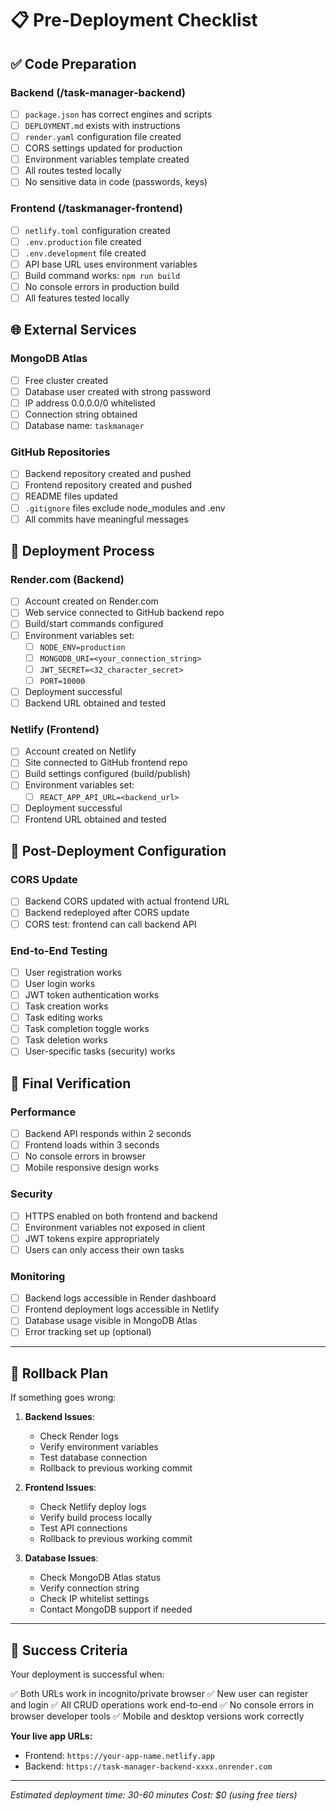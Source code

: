 # 📋 Pre-Deployment Checklist

## ✅ Code Preparation

### Backend (/task-manager-backend)

- [ ] `package.json` has correct engines and scripts
- [ ] `DEPLOYMENT.md` exists with instructions
- [ ] `render.yaml` configuration file created
- [ ] CORS settings updated for production
- [ ] Environment variables template created
- [ ] All routes tested locally
- [ ] No sensitive data in code (passwords, keys)

### Frontend (/taskmanager-frontend)

- [ ] `netlify.toml` configuration created
- [ ] `.env.production` file created
- [ ] `.env.development` file created
- [ ] API base URL uses environment variables
- [ ] Build command works: `npm run build`
- [ ] No console errors in production build
- [ ] All features tested locally

## 🌐 External Services

### MongoDB Atlas

- [ ] Free cluster created
- [ ] Database user created with strong password
- [ ] IP address 0.0.0.0/0 whitelisted
- [ ] Connection string obtained
- [ ] Database name: `taskmanager`

### GitHub Repositories

- [ ] Backend repository created and pushed
- [ ] Frontend repository created and pushed
- [ ] README files updated
- [ ] `.gitignore` files exclude node_modules and .env
- [ ] All commits have meaningful messages

## 🚀 Deployment Process

### Render.com (Backend)

- [ ] Account created on Render.com
- [ ] Web service connected to GitHub backend repo
- [ ] Build/start commands configured
- [ ] Environment variables set:
  - [ ] `NODE_ENV=production`
  - [ ] `MONGODB_URI=<your_connection_string>`
  - [ ] `JWT_SECRET=<32_character_secret>`
  - [ ] `PORT=10000`
- [ ] Deployment successful
- [ ] Backend URL obtained and tested

### Netlify (Frontend)

- [ ] Account created on Netlify
- [ ] Site connected to GitHub frontend repo
- [ ] Build settings configured (build/publish)
- [ ] Environment variables set:
  - [ ] `REACT_APP_API_URL=<backend_url>`
- [ ] Deployment successful
- [ ] Frontend URL obtained and tested

## 🔧 Post-Deployment Configuration

### CORS Update

- [ ] Backend CORS updated with actual frontend URL
- [ ] Backend redeployed after CORS update
- [ ] CORS test: frontend can call backend API

### End-to-End Testing

- [ ] User registration works
- [ ] User login works
- [ ] JWT token authentication works
- [ ] Task creation works
- [ ] Task editing works
- [ ] Task completion toggle works
- [ ] Task deletion works
- [ ] User-specific tasks (security) works

## 🎯 Final Verification

### Performance

- [ ] Backend API responds within 2 seconds
- [ ] Frontend loads within 3 seconds
- [ ] No console errors in browser
- [ ] Mobile responsive design works

### Security

- [ ] HTTPS enabled on both frontend and backend
- [ ] Environment variables not exposed in client
- [ ] JWT tokens expire appropriately
- [ ] Users can only access their own tasks

### Monitoring

- [ ] Backend logs accessible in Render dashboard
- [ ] Frontend deployment logs accessible in Netlify
- [ ] Database usage visible in MongoDB Atlas
- [ ] Error tracking set up (optional)

---

## 🚨 Rollback Plan

If something goes wrong:

1. **Backend Issues**:

   - Check Render logs
   - Verify environment variables
   - Test database connection
   - Rollback to previous working commit

2. **Frontend Issues**:

   - Check Netlify deploy logs
   - Verify build process locally
   - Test API connections
   - Rollback to previous working commit

3. **Database Issues**:
   - Check MongoDB Atlas status
   - Verify connection string
   - Check IP whitelist settings
   - Contact MongoDB support if needed

---

## 🎉 Success Criteria

Your deployment is successful when:

✅ Both URLs work in incognito/private browser
✅ New user can register and login
✅ All CRUD operations work end-to-end
✅ No console errors in browser developer tools
✅ Mobile and desktop versions work correctly

**Your live app URLs:**

- Frontend: `https://your-app-name.netlify.app`
- Backend: `https://task-manager-backend-xxxx.onrender.com`

---

_Estimated deployment time: 30-60 minutes_
_Cost: $0 (using free tiers)_

